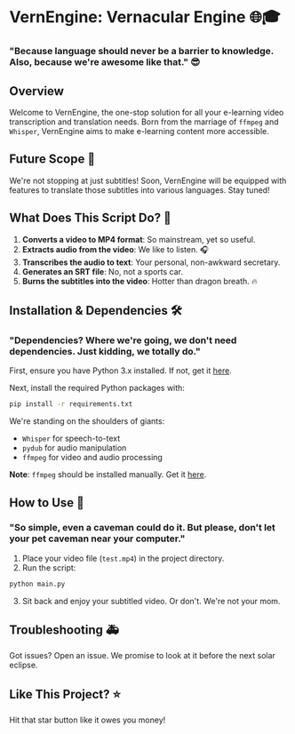 # VernEngine: Vernacular Engine  🌐🎓

### "Because language should never be a barrier to knowledge. Also, because we're awesome like that." 😎

## Overview

Welcome to VernEngine, the one-stop solution for all your e-learning video transcription and translation needs. Born from the marriage of `ffmpeg` and `Whisper`, VernEngine aims to make e-learning content more accessible.

## Future Scope 🚀

We're not stopping at just subtitles! Soon, VernEngine will be equipped with features to translate those subtitles into various languages. Stay tuned!

## What Does This Script Do? 🤔

1. **Converts a video to MP4 format**: So mainstream, yet so useful.
2. **Extracts audio from the video**: We like to listen. 🎧
3. **Transcribes the audio to text**: Your personal, non-awkward secretary.
4. **Generates an SRT file**: No, not a sports car.
5. **Burns the subtitles into the video**: Hotter than dragon breath. 🔥

## Installation & Dependencies 🛠️

### "Dependencies? Where we're going, we don't need dependencies. Just kidding, we totally do."

First, ensure you have Python 3.x installed. If not, get it [here](https://www.python.org/downloads/).

Next, install the required Python packages with:

```bash
pip install -r requirements.txt
```

We're standing on the shoulders of giants:

- `Whisper` for speech-to-text
- `pydub` for audio manipulation
- `ffmpeg` for video and audio processing

**Note**: `ffmpeg` should be installed manually. Get it [here](https://ffmpeg.org/download.html).

## How to Use 🚀

### "So simple, even a caveman could do it. But please, don't let your pet caveman near your computer."

1. Place your video file (`test.mp4`) in the project directory.
2. Run the script:

```bash
python main.py
```

3. Sit back and enjoy your subtitled video. Or don't. We're not your mom.

## Troubleshooting 🚑

Got issues? Open an issue. We promise to look at it before the next solar eclipse.

## Like This Project? ⭐

Hit that star button like it owes you money!
